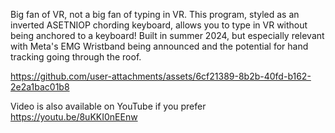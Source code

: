Big fan of VR, not a big fan of typing in VR.
This program, styled as an inverted ASETNIOP chording keyboard, allows you to type in VR without being anchored to a keyboard!
Built in summer 2024, but especially relevant with Meta's EMG Wristband being announced and the potential for hand tracking going through the roof.

https://github.com/user-attachments/assets/6cf21389-8b2b-40fd-b162-2e2a1bac01b8

Video is also available on YouTube if you prefer
https://youtu.be/8uKKI0nEEnw
